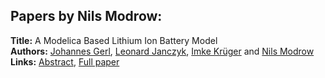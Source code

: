 <h2>Papers by Nils Modrow:</h2>
<p>
<b>Title:</b> A Modelica Based Lithium Ion Battery Model<br />
<b>Authors:</b> <a href="../authors/author_111.html">Johannes Gerl</a>, <a href="../authors/author_144.html">Leonard Janczyk</a>, <a href="../authors/author_174.html">Imke Krüger</a> and <a href="../authors/author_213.html">Nils Modrow</a><br />
<b>Links:</b> <a href="../abstracts/abstract_36.pdf">Abstract</a>, <a href="../submissions/ECP14096335_GerlJanczykKrugerModrow.pdf">Full paper</a>
</p>